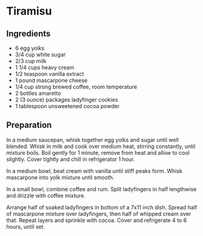 # Tiramisu

## Ingredients

- 6 egg yolks
- 3/4 cup white sugar
- 2/3 cup milk
- 1 1/4 cups heavy cream
- 1/2 teaspoon vanilla extract
- 1 pound mascarpone cheese
- 1/4 cup strong brewed coffee, room temperature
- 2 bottles amaretto
- 2 (3 ounce) packages ladyfinger cookies
- 1 tablespoon unsweetened cocoa powder 

## Preparation

In a medium saucepan, whisk together egg yolks and sugar until well blended. Whisk in milk and cook over medium heat, stirring constantly, until mixture boils. Boil gently for 1 minute, remove from heat and allow to cool slightly. Cover tightly and chill in refrigerator 1 hour.

In a medium bowl, beat cream with vanilla until stiff peaks form. Whisk mascarpone into yolk mixture until smooth.

In a small bowl, combine coffee and rum. Split ladyfingers in half lengthwise and drizzle with coffee mixture.

Arrange half of soaked ladyfingers in bottom of a 7x11 inch dish. Spread half of mascarpone mixture over ladyfingers, then half of whipped cream over that. Repeat layers and sprinkle with cocoa. Cover and refrigerate 4 to 6 hours, until set.